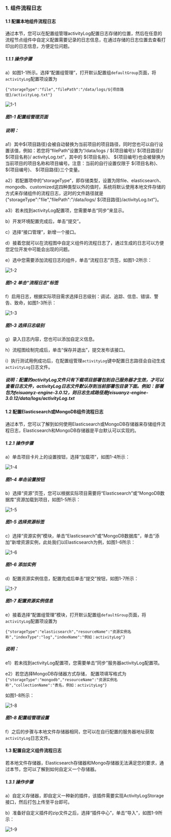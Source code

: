 ### 1. 组件流程日志

#### 1.1 配置本地组件流程日志

通过本节，您可以在配置组管理activityLog配置日志存储的位置，然后在任意的流程节点组件中自定义配置需要记录的日志信息，在通过存储的日志位置去查看打印出的日志信息，方便定位问题。

##### 1.1.1 操作步骤

a）如图1-1所示。选择“配置组管理”，打开默认配置组` defaultGroup `页面，将` activityLog `配置项设置为

`{"storageType":"file","filePath":"/data/logs/${项目路径}/activityLog.txt"}`

![1-1](https://www.feisuanyz.com/fsimage/zc-image/cz_0001_img.png)

##### 图1-1 配置组管理页面

##### 说明：

a1）其中${项目路径}会被自动替换为当前项目的项目路径，同时您也可以自行设置该值，例如：若您将“filePath”设置为“/data/logs / ${项目编号}/ ${项目路径}/ ${项目名称}/ activityLog.txt”，其中的 ${项目名称}、 ${项目编号}也会被替换为当前项目的项目名称和项目编号。注意：当前的自行设置仅限于 ${项目名称}、 ${项目编号}、 ${项目路径}三个变量。

a2）若配置项中的“storageType“，即存储类型，设置为除file、elasticsearch、mongodb、customized这四种类型以外的值时，系统将默认使用本地文件存储的方式来存储组件的流程日志，这时的文件路径就是{"storageType":"file","filePath":"/data/logs/ ${项目路径}/activityLog.txt"}。

a3）若未找到activityLog配置项，您需要单击“同步”来显示。

b）开发环境配置完成后，单击“提交”。

c）选择“接口管理”，新增一个接口。

d）接着您就可以在流程图中自定义组件的流程日志了，通过生成的日志可以方便您定位开发中可能会出现的问题。

e）选中您需要添加流程日志的组件，单击“流程日志”页签，如图1-2所示：

![1-2](https://www.feisuanyz.com/fsimage/zc-image/cz_0002_img.png)

##### 图1-2 单击“流程日志”标签

f）启用日志，根据实际项目需求选择日志级别：调试、追踪、信息、错误、警告、致命，如图1-3所示：

![1-3](https://www.feisuanyz.com/fsimage/zc-image/cz_0003_img.png)

##### 图1-3 选择日志级别

g）录入日志内容，您也可以添加自定义信息。

h）流程图绘制完成后，单击“保存并退出”，提交发布该接口。

i）执行测试用例成功后，在配置组管理` activityLog `键中配置日志路径会自动生成` activityLog `日志文件。

##### 说明：配置的activityLog文件只有下载项目部署包到自己服务器才生效，才可以查看日志文件，activityLog日志文件默认存到当前部署包目录下面。例如：部署包为feisuanyz-engine-3.0.12，则日志生成路径是feisuanyz-engine-3.0.12/data/logs/activityLog.txt

#### 1.2 配置Elasticsearch或MongoDB组件流程日志

通过本节，您可以了解到如何使用Elasticsearch或MongoDB存储器来存储组件流程日志，Elasticsearch和MongoDB存储器是平台默认可以实现的。

##### 1.2.1 操作步骤

a）单击项目卡片上的设置按钮，选择“加载项”，如图1-4所示：

![1-4](https://www.feisuanyz.com/fsimage/zc-image/cz_0004_img.png)

##### 图1-4 单击设置按钮

b）选择“资源”页签，您可以根据实际项目需要将“Elasticsearch”或“MongoDB数据库”资源加载到项目，如图1-5所示：

![1-5](https://www.feisuanyz.com/fsimage/zc-image/cz_0005_img.png)

##### 图1-5 选择资源标签

c）选择“资源实例”模块，单击“Elasticsearch”或“MongoDB数据库”，单击“添加”新增资源实例，此处我们以Elasticsearch为例，如图1-6所示：

![1-6](https://www.feisuanyz.com/fsimage/zc-image/cz_0006_img.png)

##### 图1-6 添加实例

d）配置资源实例信息，配置完成后单击“提交”按钮，如图1-7所示：

![1-7](https://www.feisuanyz.com/fsimage/zc-image/cz_0007_img.png)

##### 图1-7 配置资源实例信息

e）接着选择“配置组管理”模块，打开默认配置组` defaultGroup `页面，将` activityLog `配置项设置为

```
{"storageType":"elasticsearch","resourceName":"资源实例名称","indexType":"log","indexName":"例如：activityLog"}
```

##### 说明：

e1）若未找到activityLog配置项，您需要单击“同步”服务器activityLog配置项。

e2）若您选择MongoDB存储器方式存储， 配置项填写格式为`{"storageType":"mongodb","resourceName":"资源实例名称","collectionName":"表名，例如：activityLog"}`

如图1-8所示：

![1-8](https://www.feisuanyz.com/fsimage/zc-image/cz_0011_img.png)

##### 图1-8 配置组管理设置

f）之后的步骤与本地文件存储器相同，您可以在自行配置的服务器地址获取` activityLog `日志文件。

#### 1.3 配置自定义组件流程日志

若本地文件存储器，Elasticsearch存储器和Mongo存储器无法满足您的要求，通过本节，您可以了解到如何自定义一个存储器。

##### 1.3.1 操作步骤

a）自定义存储器，即自定义一种新的插件，该插件需要实现ActivityLogStorage接口，然后打包上传至平台即可。

b）准备好自定义插件的zip文件之后，选择“插件中心”，单击“导入”，如图1-9所示：

![1-9](https://www.feisuanyz.com/fsimage/zc-image/cz_0008_img.png)
